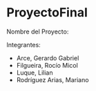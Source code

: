 # ProyectoFinal

Nombre del Proyecto:

Integrantes:

- Arce, Gerardo Gabriel
- Filgueira, Rocío Micol
- Luque, Lilian
- Rodríguez Arias, Mariano
